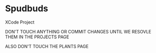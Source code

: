 # Spudbuds
XCode Project

DON'T TOUCH ANYTHING OR COMMIT CHANGES UNTIL WE RESOVLE THEM IN THE PROJECTS PAGE

ALSO DON'T TOUCH THE PLANTS PAGE

